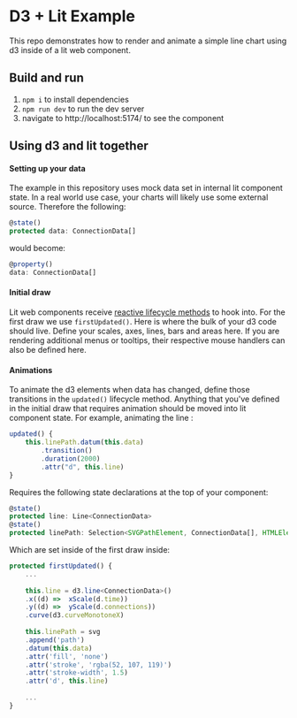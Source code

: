 # D3 + Lit  Example

This repo demonstrates how to render and animate a simple line chart using d3 inside of a lit web component. 

## Build and run

 1. `npm i` to install dependencies
 2. `npm run dev` to run the dev server
 3. navigate to http://localhost:5174/  to see the component 


## Using d3 and lit together

#### Setting up your data
The example in this repository uses mock data set in internal lit component state. In a real world use case, your charts will likely use some external source. Therefore the following:

```typescript
@state() 
protected data: ConnectionData[]
```
would become: 
```typescript
@property() 
data: ConnectionData[]
```

#### Initial draw
Lit web components receive [reactive lifecycle methods](https://lit.dev/docs/components/lifecycle/#reactive-update-cycle) to hook into. For the first draw we use `firstUpdated()`. Here is where the bulk of your d3 code should live. Define your scales, axes, lines, bars and areas here. If you are rendering additional menus or tooltips, their respective mouse handlers can also be defined here.


#### Animations

To animate the d3 elements when data has changed, define those transitions in the `updated()` lifecycle method. Anything that you've defined in the initial draw that requires animation should be moved into lit component state. For example, animating the line :

```typescript
updated() {  
	this.linePath.datum(this.data)
		.transition()  
        .duration(2000)  
        .attr("d", this.line)  
}
```
Requires the following state declarations at the top of your component:

```typescript
@state()  
protected line: Line<ConnectionData>  
@state()  
protected linePath: Selection<SVGPathElement, ConnectionData[], HTMLElement, any>  
```

Which are set inside of the first draw inside:
```typescript
protected firstUpdated() {
	...
	
	this.line = d3.line<ConnectionData>()
	.x((d) =>  xScale(d.time))
	.y((d) =>  yScale(d.connections))
	.curve(d3.curveMonotoneX)
	
	this.linePath = svg
	.append('path')
	.datum(this.data)
	.attr('fill', 'none')
	.attr('stroke', 'rgba(52, 107, 119)')
	.attr('stroke-width', 1.5)
	.attr('d', this.line)
	
	...
}
``` 
